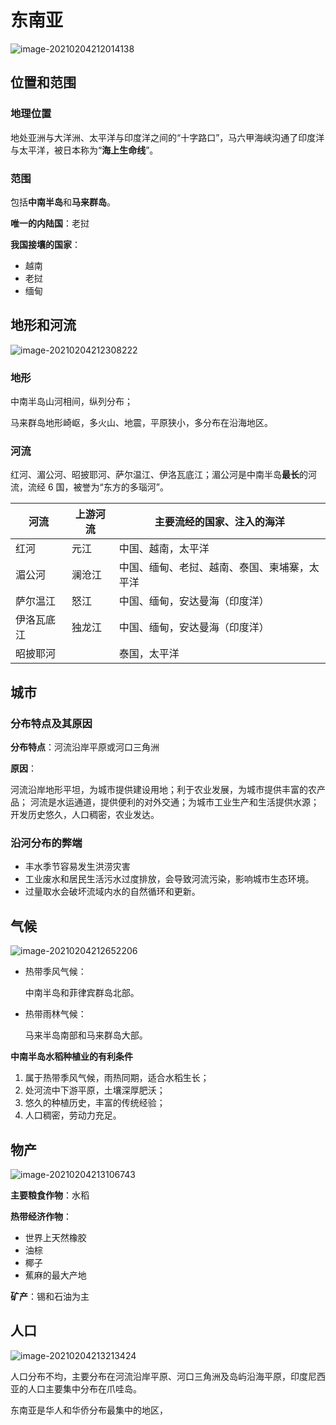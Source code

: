 # 东南亚

![image-20210204212014138](https://img-1251985644.image.myqcloud.com/images/image-20210204212014138.png)

## 位置和范围

### 地理位置

地处亚洲与大洋洲、太平洋与印度洋之间的“十字路口”，马六甲海峡沟通了印度洋与太平洋，被日本称为“**海上生命线**”。

### 范围

包括**中南半岛**和**马来群岛**。

**唯一的内陆国**：老挝

**我国接壤的国家**：

- 越南
- 老挝
- 缅甸

## 地形和河流

![image-20210204212308222](https://img-1251985644.image.myqcloud.com/images/image-20210204212308222.png)

### 地形

中南半岛山河相间，纵列分布；

马来群岛地形崎岖，多火山、地震，平原狭小，多分布在沿海地区。

### 河流

红河、湄公河、昭披耶河、萨尔温江、伊洛瓦底江；湄公河是中南半岛**最长**的河流，流经 6 国，被誉为“东方的多瑙河”。

| **河流**   | **上游河流** | **主要流经的国家、注入的海洋**               |
| ---------- | ------------ | -------------------------------------------- |
| 红河       | 元江         | 中国、越南，太平洋                           |
| 湄公河     | 澜沧江       | 中国、缅甸、老挝、越南、泰国、柬埔寨，太平洋 |
| 萨尔温江   | 怒江         | 中国、缅甸，安达曼海（印度洋）               |
| 伊洛瓦底江 | 独龙江       | 中国、缅甸，安达曼海（印度洋）               |
| 昭披耶河   |              | 泰国，太平洋                                 |

## 城市

### 分布特点及其原因

**分布特点**：河流沿岸平原或河口三角洲

**原因**：

河流沿岸地形平坦，为城市提供建设用地；利于农业发展，为城市提供丰富的农产品； 河流是水运通道，提供便利的对外交通；为城市工业生产和生活提供水源；开发历史悠久，人口稠密，农业发达。

### 沿河分布的弊端

- 丰水季节容易发生洪涝灾害
- 工业废水和居民生活污水过度排放，会导致河流污染，影响城市生态环境。
- 过量取水会破坏流域内水的自然循环和更新。

## 气候

![image-20210204212652206](https://img-1251985644.image.myqcloud.com/images/image-20210204212652206.png)

- 热带季风气候：

  中南半岛和菲律宾群岛北部。

- 热带雨林气候：

  马来半岛南部和马来群岛大部。

**中南半岛水稻种植业的有利条件**

1. 属于热带季风气候，雨热同期，适合水稻生长；
2. 处河流中下游平原，土壤深厚肥沃；
3. 悠久的种植历史，丰富的传统经验；
4. 人口稠密，劳动力充足。

## 物产

![image-20210204213106743](https://img-1251985644.image.myqcloud.com/images/image-20210204213106743.png)

**主要粮食作物**：水稻

**热带经济作物**：

- 世界上天然橡胶
- 油棕
- 椰子
- 蕉麻的最大产地

**矿产**：锡和石油为主

## 人口

![image-20210204213213424](https://img-1251985644.image.myqcloud.com/images/image-20210204213213424.png)

人口分布不均，主要分布在河流沿岸平原、河口三角洲及岛屿沿海平原，印度尼西亚的人口主要集中分布在爪哇岛。

东南亚是华人和华侨分布最集中的地区，
